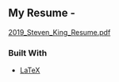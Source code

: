 ## My Resume - 
[2019_Steven_King_Resume.pdf](https://github.com/StevenKing-Profile/Resume/blob/master/2019_Steven_King_Resume.pdf)

### Built With
* [LaTeX](https://www.latex-project.org/)
